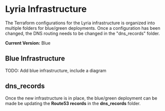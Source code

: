 # Lyria Infrastructure

The Terraform configurations for the Lyria infrastructure is organized into multiple folders for blue/green deployments. Once a configuration has been changed, the DNS routing needs to be changed in the "dns_records" folder.

**Current Version:** Blue

## Blue Infrastructure

TODO: Add blue infrastructure, include a diagram

## dns_records

Once the new infrastructure is in place, the blue/green deployment can be made be updating the **Route53 records** in the **dns_records** folder.
